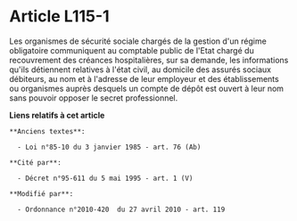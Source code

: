 # Article L115-1

Les organismes de sécurité sociale chargés de la gestion d'un régime obligatoire communiquent au comptable public de l'Etat
chargé du recouvrement des créances hospitalières, sur sa demande, les informations qu'ils détiennent relatives à l'état
civil, au domicile des assurés sociaux débiteurs, au nom et à l'adresse de leur employeur et des établissements ou organismes
auprès desquels un compte de dépôt est ouvert à leur nom sans pouvoir opposer le secret professionnel.

**Liens relatifs à cet article**

	**Anciens textes**:

	  - Loi n°85-10 du 3 janvier 1985 - art. 76 (Ab)

	**Cité par**:

	  - Décret n°95-611 du 5 mai 1995 - art. 1 (V)

	**Modifié par**:

	  - Ordonnance n°2010-420  du 27 avril 2010 - art. 119
